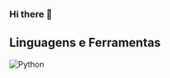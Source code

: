 ### Hi there 👋

## Linguagens e Ferramentas
![Python](https://img.shields.io/badge/Python-3776AB?style=for-the-badge&logo=python&logoColor=white)
